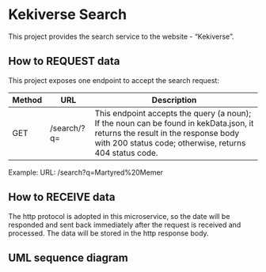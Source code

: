 # Kekiverse Search
This project provides the search service to the website - “Kekiverse”.

## How to REQUEST data
This project exposes one endpoint to accept the search request:

|Method|URL|Description|      
|-----|-----|-------|      
|GET|/search/?q=<query>|This endpoint accepts the query (a noun); If the noun can be found in kekData.json, it returns the result in the response body with 200 status code; otherwise, returns 404 status code.|

Example:
URL: /search?q=Martyred%20Memer


## How to RECEIVE data
The http protocol is adopted in this microservice, so the date will be responded and sent back immediately after the request is received and processed. The data will be stored in the http response body.

## UML sequence diagram
